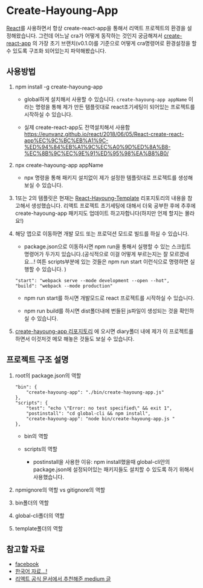 # Create-Hayoung-App
[React](https://github.com/facebook/react)를 사용하면서 항상 create-react-app을 통해서 리액트 프로젝트의 환경을 설정해왔습니다. 그런데 어느날 cra가 어떻게 동작하는 것인지 궁금해져서 [create-react-app](https://github.com/facebook/create-react-app) 의 가장 초기 브랜치(v0.1.0)를 기준으로 어떻게 cra명령어로 환경설정을 할 수 있도록 구조화 되어있는지 파악해봤습니다. 

## 사용방법
1. npm install  -g create-hayoung-app 
    * global하게 설치해서 사용할 수 있습니다. 
    `create-hayoung-app appName` 이라는 명령을 통해 제가 만든 탬플릿대로 react초기세팅이 되어있는 프로젝트를 시작하실 수 있습니다. 

   * 실제 create-react-app도 전역설치해서 사용함 https://eunvanz.github.io/react/2018/06/05/React-create-react-app%EC%9C%BC%EB%A1%9C-%ED%94%84%EB%A1%9C%EC%A0%9D%ED%8A%B8-%EC%8B%9C%EC%9E%91%ED%95%98%EA%B8%B0/
  
2. npx create-hayoung-app appName
   * npx 명령을 통해 패키지 설치없이 제가 설정한 템플릿대로 프로젝트를 생성해 보실 수 있습니다. 


3. 1또는 2의 템플릿은 현재는 [React-Hayoung-Template](https://github.com/I-am-interested-in-Javascript/React-Hayoung-Template) 리포지토리의 내용을 참고해서 생성했습니다. 리액트 프로젝트 초기세팅에 대해서 더욱 공부한 후에 추후에 create-hayoung-app 패키지도 업데이트 하고자합니다(하지만 언제 할지는 몰라요!)


4. 해당 앱으로 이동하면 개발 모드 또는 프로덕션 모드로 빌드를 하실 수 있습니다. 
    * package.json으로 이동하시면 npm run을 통해서 실행할 수 있는 스크립트 명령어가 두가지 있습니다.(공식적으로 이걸 어떻게 부르는지는 잘 모르겠네요...! 여튼 scripts부분에 있는 것들은 npm run start 이런식으로 명령하면 실행할 수 있습니다. ) 
    ```
    "start": "webpack serve --mode development --open --hot",
    "build": "webpack --mode production"
    ```
    
    * npm run start를 하시면 개발모드로 react 프로젝트를 시작하실 수 있습니다. 

    * npm run build를 하시면 dist폴더내에 번들된 js파일이 생성되는 것을 확인하실 수 있습니다. 


5. [create-hayoung-app 리포지토리](https://github.com/hayoung0Lee/Create-Hayoung-App) 에 오시면 diary폴더 내에 제가 이 프로젝트를 하면서 이것저것 메모 해놓은 것들도 보실 수 있습니다. 


## 프로젝트 구조 설명
1. root의 package.json의 역할
    ```
    "bin": {
        "create-hayoung-app": "./bin/create-hayoung-app.js"
    },
    "scripts": {
        "test": "echo \"Error: no test specified\" && exit 1",
        "postinstall": "cd global-cli && npm install",
        "create-hayoung-app": "node bin/create-hayoung-app.js "
    },
    ```

    * bin의 역할

    * scripts의 역할
      * postinstall을 사용한 이유: npm install했을때 global-cli안의 package.json에 설정되어있는 패키지들도 설치할 수 있도록 하기 위해서 사용했습니다. 

2. npmignore의 역할 vs gitignore의 역할

3. bin폴더의 역할

4. global-cli폴더의 역할

5. template폴더의 역할


## 참고할 자료
- [facebook](https://github.com/facebook/create-react-app)
- [한국어 자료...!](https://medium.com/@_diana_lee/cra%EC%97%86%EC%9D%B4-%EB%A6%AC%EC%95%A1%ED%8A%B8-%ED%94%84%EB%A1%9C%EC%A0%9D%ED%8A%B8-%EC%8B%9C%EC%9E%91%ED%95%98%EA%B8%B0-feat-%EC%9B%B9%ED%8C%A9-%EB%B0%94%EB%B2%A8-74f5bc3c5da1)
- [리액트 공식 문서에서 추천해준 medium 글](https://blog.usejournal.com/creating-a-react-app-from-scratch-f3c693b84658)